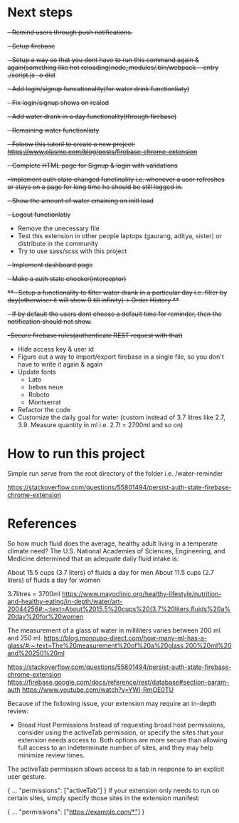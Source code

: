 # Next steps

~~- Remind users through push notifications.~~

~~- Setup firebase~~

~~- Setup a way so that you dont have to run this command again & again(something like hot reloading)node_modules/.bin/webpack --entry ./script.js -o dist~~

~~- Add login/signup funcationality(for water drink functionliaty)~~

~~- Fix login/signup shows on realod~~

~~- Add water drank in a day functionality(through firebase)~~

~~- Remaining water functionliaty~~

~~- Foloow this tutoril to create a new project: https://www.plasmo.com/blog/posts/firebase-chrome-extension~~

~~- Complete HTML page for Signup & login with validations~~

~~-Implement auth state changed functinality i.e. whenever a user refreshes or stays on a page for long time he should be still logged in.~~

~~- Show the amount of water emaining on initl load~~

~~- Logout functionlatiy~~
- Remove the unecessary file
- Test this extension in other people laptops (gaurang, aditya, sister) or distribute in the community
- Try to use sass/scss with this project

~~- Implement dashboard page~~

~~- Make a auth state checker(interceptor)~~

~~**- Setup a functionality to filter water drank in a particular day i.e. filter by day(otherwiser it will show 0 till infinity)-> Order History **~~

~~- If by default the users dont choose a default time for reminder, then the notification should not show.~~  





~~-Secure firebase rules(authenticate REST request with that)~~
- Hide access key & user id
- Figure out a way to import/export firebase in a single file, so you don't have to write it again & again
- Update fonts
  - Lato
  - bebas neue
  - Roboto
  - Montserrat
- Refactor the code
- Customize the daily goal for water (custom instead of 3.7 litres like 2.7, 3.9. Measure quantity in ml i.e. 2.7l = 2700ml and so on)

# How to run this project

Simple run serve from the root directory of the folder i.e. /water-reminder

https://stackoverflow.com/questions/55801494/persist-auth-state-firebase-chrome-extension

# References

So how much fluid does the average, healthy adult living in a temperate climate need? The U.S. National Academies of Sciences, Engineering, and Medicine determined that an adequate daily fluid intake is:

About 15.5 cups (3.7 liters) of fluids a day for men
About 11.5 cups (2.7 liters) of fluids a day for women

3.7litres = 3700ml
https://www.mayoclinic.org/healthy-lifestyle/nutrition-and-healthy-eating/in-depth/water/art-20044256#:~:text=About%2015.5%20cups%20(3.7%20liters,fluids%20a%20day%20for%20women

The measurement of a glass of water in milliliters varies between 200 ml and 250 ml.
https://blog.monouso-direct.com/how-many-ml-has-a-glass/#:~:text=The%20measurement%20of%20a%20glass,200%20ml%20and%20250%20ml


https://stackoverflow.com/questions/55801494/persist-auth-state-firebase-chrome-extension
https://firebase.google.com/docs/reference/rest/database#section-param-auth
https://www.youtube.com/watch?v=YWl-RmOE0TU

Because of the following issue, your extension may require an in-depth review:
- Broad Host Permissions
Instead of requesting broad host permissions, consider using the activeTab permission, or specify the sites that your extension needs access to. Both options are more secure than allowing full access to an indeterminate number of sites, and they may help minimize review times.

The activeTab permission allows access to a tab in response to an explicit user gesture.

{
...
"permissions": ["activeTab"]
}
If your extension only needs to run on certain sites, simply specify those sites in the extension manifest:

{
...
"permissions": ["https://example.com/*"]
}

